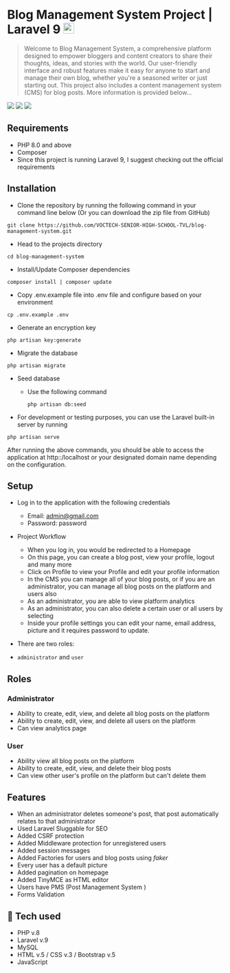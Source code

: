 # Blog Management System Project | Laravel 9  <img height="25" src="https://upload.wikimedia.org/wikipedia/commons/thumb/9/9a/Laravel.svg/1200px-Laravel.svg.png" />

>Welcome to Blog Management System, a comprehensive platform designed to empower bloggers and content creators to share their thoughts, ideas, and stories with the world. Our user-friendly interface and robust features make it easy for anyone to start and manage their own blog, whether you're a seasoned writer or just starting out.
This project also includes a content management system (CMS) for blog posts. More information is provided below...

<img src="https://iili.io/3ASi0zv.png" />
<img src="https://iili.io/3AUHMBe.png" />
<img src="https://iili.io/3AUHHzP.png" />

## Requirements 
* PHP 8.0 and above
* Composer 
* Since this project is running Laravel 9, I suggest checking out the official requirements

## Installation
* Clone the repository by running the following command in your command line below (Or you can download the zip file from GitHub)
```shell
git clone https://github.com/VOCTECH-SENIOR-HIGH-SCHOOL-TVL/blog-management-system.git
 ```
* Head to the projects directory
```shell
cd blog-management-system
 ```
* Install/Update Composer dependencies
```shell
composer install | composer update
```

* Copy .env.example file into .env file and configure based on your environment
```shell
cp .env.example .env
```
* Generate an encryption key
```shell
php artisan key:generate
```
* Migrate the database
```shell
php artisan migrate 
```
* Seed database 

    - Use the following command
    
        ```shell
        php artisan db:seed
        ```
        
* For development or testing purposes, you can use the Laravel built-in server by running 
```shell
php artisan serve
```

After running the above commands, you should be able to access the application at http::/localhost or your designated domain name depending on the configuration.

## Setup
* Log in to the application with the following credentials
    * Email: admin@gmail.com
    * Password: password
    
* Project Workflow
    - When you log in, you would be redirected to a Homepage
    - On this page, you can create a blog post, view your profile, logout and many more
    - Click on Profile to view your Profile and edit your profile information
    - In the CMS you can manage all of your blog posts, or if you are an administrator, you can manage all blog posts on the platform and users also
    - As an administrator, you are able to view platform analytics
    - As an administrator, you can also delete a certain user or all users by selecting
    - Inside your profile settings you can edit your name, email address, picture and it requires password to update.
* There are two roles: 
- `administrator` and `user`

## Roles

### Administrator
* Ability to create, edit, view, and delete all blog posts on the platform
* Ability to create, edit, view, and delete all users on the platform
* Can view analytics page

### User
* Ability view all blog posts on the platform
* Ability to create, edit, view, and delete their blog posts
* Can view other user's profile on the platform but can't delete them

## Features
* When an administrator deletes someone's post, that post automatically relates to that administrator
* Used Laravel Sluggable for SEO
* Added CSRF protection
* Added Middleware protection for unregistered users 
* Added session messages
* Added Factories for users and blog posts using <i>faker</i>
* Every user has a default picture
* Added pagination on homepage
* Added TinyMCE as HTML editor
* Users have PMS (Post Management System )
* Forms Validation

## 🚀 Tech used
* PHP v.8
* Laravel v.9
* MySQL
* HTML v.5 / CSS v.3 / Bootstrap v.5
* JavaScript 
